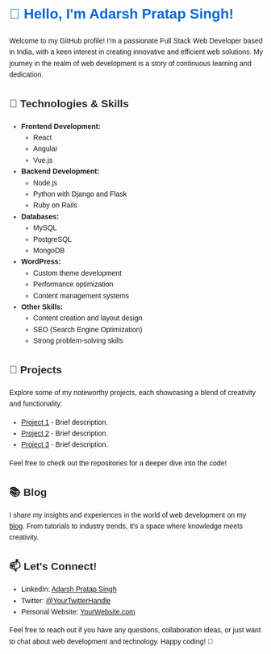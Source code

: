 <head>
  <meta charset="UTF-8">
  <meta name="viewport" content="width=device-width, initial-scale=1.0">
  <title>Adarsh Pratap Singh: GitHub Profile</title>
  <style>
    body {
      font-family: 'Arial', sans-serif;
      line-height: 1.6;
      margin: 20 px;
    }
    h1 {
      color: #0366d6;
    }
    h2 {
      color: #24292e;
    h3 {
      color: #6a737d;
    }
    p {
      color: #586069;
    }
    a {
      color: #0366d6;
      text-decoration: none;
    }
    a:hover {
      text-decoration: underline;
    }
    ul {
      list-style-type: none;
    }
  </style>
</head>

<body>

  <h1>👋 Hello, I'm Adarsh Pratap Singh!</h1>

  <p>Welcome to my GitHub profile! I'm a passionate Full Stack Web Developer based in India, with a keen interest in
creating innovative and efficient web solutions. My journey in the realm of web development is a story of continuous
    learning and dedication.</p>

  <h2>🔧 Technologies & Skills</h2>

  <ul>
    <li><strong>Frontend Development:</strong>
      <ul>
        <li>React</li>
        <li>Angular</li>
        <li>Vue.js</li>
      </ul>
    </li>
    <li><strong>Backend Development:</strong>
      <ul>
        <li>Node.js</li>
        <li>Python with Django and Flask</li>
        <li>Ruby on Rails</li>
      </ul>
    </li>
    <li><strong>Databases:</strong>
      <ul>
        <li>MySQL</li>
        <li>PostgreSQL</li>
        <li>MongoDB</li>
      </ul>
    </li>
    <li><strong>WordPress:</strong>
      <ul>
        <li>Custom theme development</li>
        <li>Performance optimization</li>
        <li>Content management systems</li>
      </ul>
    </li>
    <li><strong>Other Skills:</strong>
      <ul>
        <li>Content creation and layout design</li>
        <li>SEO (Search Engine Optimization)</li>
        <li>Strong problem-solving skills</li>
      </ul>
    </li>
  </ul>

  <h2>🚀 Projects</h2>

  <p>Explore some of my noteworthy projects, each showcasing a blend of creativity and functionality:</p>

  <ul>
    <li><a href="#">Project 1</a> - Brief description.</li>
    <li><a href="#">Project 2</a> - Brief description.</li>
    <li><a href="#">Project 3</a> - Brief description.</li>
  </ul>

  <p>Feel free to check out the repositories for a deeper dive into the code!</p>

  <h2>📚 Blog</h2>

  <p>I share my insights and experiences in the world of web development on my <a href="#">blog</a>. From tutorials to
    industry trends, it's a space where knowledge meets creativity.</p>

  <h2>📫 Let's Connect!</h2>

  <ul>
    <li>LinkedIn: <a href="#">Adarsh Pratap Singh</a></li>
    <li>Twitter: <a href="#">@YourTwitterHandle</a></li>
    <li>Personal Website: <a href="#">YourWebsite.com</a></li>
  </ul>

  <p>Feel free to reach out if you have any questions, collaboration ideas, or just want to chat about web development and
    technology. Happy coding! 🚀</p>

</body>

</html>
